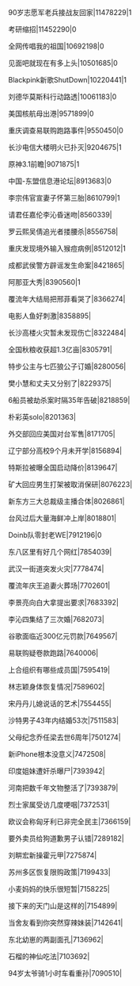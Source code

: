 90岁志愿军老兵接战友回家|11478229|1

考研缩招|11452290|0

全网传唱我的祖国|10692198|0

见面吧就现在有多上头|10501685|0

Blackpink新歌ShutDown|10220441|1

刘德华莫斯科行动路透|10061183|0

美国核航母出港|9571899|0

重庆调查易联购跑路事件|9550450|0

长沙电信大楼明火已扑灭|9204675|1

原神3.1前瞻|9071875|1

中国-东盟信息港论坛|8913683|0

李宗伟官宣妻子怀第三胎|8610799|1

请君任嘉伦李沁昏迷吻|8560339|

罗云熙吴倩追光者搂腰杀|8556758|

重庆发现境外输入猴痘病例|8512012|1

成都武侯警方辟谣发生命案|8421865|

阿那亚大秀|8390560|1

覆流年大结局把邢菲看哭了|8366274|

电影人鱼好刺激|8358895|

长沙高楼火灾暂未发现伤亡|8322484|

全国秋粮收获超1.3亿亩|8305791|

特步公主与七匹狼公子订婚|8280056|

樊小慧和丈夫又分别了|8229375|

6船员被劫杀案时隔35年告破|8218859|

朴彩英solo|8201363|

外交部回应美国对台军售|8171705|

辽宁部分高校9个月未开学|8156894|

特斯拉被曝全国启动降价|8139647|

矿大回应男生打架被取消保研|8076223|

新东方三大总裁级主播合体|8026861|

台风过后大量海鲜冲上岸|8018801|

Doinb队零封老WE|7912196|0

东八区里有好几个网红|7854039|

武汉一街道突发火灾|7778474|

覆流年庆王追妻火葬场|7702601|

李景亮向白大拿提出要求|7683392|

李沁四集结了三次婚|7682073|

谷歌面临近300亿元罚款|7649567|

易联购疑卷款跑路|7640006|

上合组织有哪些成员国|7595419|

林志颖身体恢复情况|7589602|

宋丹丹儿媳说话的艺术|7554455|

沙特男子43年内结婚53次|7511583|

父母纪念乔任梁去世6周年|7501274|

新iPhone根本没意义|7472508|

印度姐妹遭奸杀曝尸|7393942|

河南把数千年文物整活了|7393879|

烈士家属受访几度哽咽|7372531|

欧议会称匈牙利已非完全民主|7366159|

要外卖员给狗道歉男子认错|7289182|

刘畊宏新操霍元甲|7275874|

苏州多区恢复限购政策|7199433|

小麦妈妈的快乐很短暂|7158225|

接下来的天门山是这样的|7154899|

当舍友看到你突然穿辣妹装|7142641|

东北幼崽的两副面孔|7136962|

石榴的神仙吃法|7103692|

94岁太爷骑1小时车看重孙|7090510|

